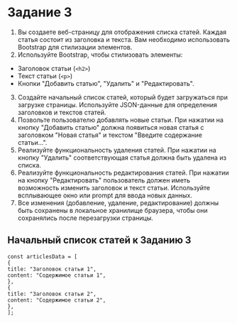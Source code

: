 # Задание 3

1. Вы создаете веб-страницу для отображения списка статей. Каждая статья состоит из заголовка и
   текста. Вам необходимо использовать Bootstrap для стилизации элементов.
2. Используйте Bootstrap, чтобы стилизовать элементы:

- Заголовок статьи (`<h2>`)
- Текст статьи (`<p>`)
- Кнопки "Добавить статью", "Удалить" и "Редактировать".

3. Создайте начальный список статей, который будет загружаться при загрузке страницы. Используйте
   JSON-данные для определения заголовков и текстов статей.
4. Позвольте пользователю добавлять новые статьи. При нажатии на кнопку "Добавить статью" должна
   появиться новая статья с заголовком "Новая статья" и текстом "Введите содержание статьи...".
5. Реализуйте функциональность удаления статей. При нажатии на кнопку "Удалить" соответствующая статья должна быть удалена из списка.
6. Реализуйте функциональность редактирования статей. При нажатии на кнопку "Редактировать"
   пользователь должен иметь возможность изменить заголовок и текст статьи. Используйте
   всплывающее окно или prompt для ввода новых данных.
7. Все изменения (добавление, удаление, редактирование) должны быть сохранены в локальное
   хранилище браузера, чтобы они сохранялись после перезагрузки страницы.

## Начальный список статей к Заданию 3

```
const articlesData = [
{
title: "Заголовок статьи 1",
content: "Содержимое статьи 1",
},
{
title: "Заголовок статьи 2",
content: "Содержимое статьи 2",
},
];
```
